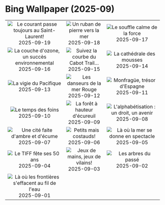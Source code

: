 # Bing Wallpaper (2025-09)

|  |  |  |
|:---:|:---:|:---:|
| ![](https://www.bing.com/th?id=OHR.ThousandIslands_FR-CA2696855753_400x240.jpg "Le courant passe toujours au Saint-Laurent!") 2025-09-19 | ![](https://www.bing.com/th?id=OHR.DunquinIreland_FR-CA7189832107_400x240.jpg "Un ruban de pierre vers la mer") 2025-09-18 | ![](https://www.bing.com/th?id=OHR.YoungMoose_FR-CA2358122126_400x240.jpg "Le souffle calme de la force") 2025-09-17 |
| ![](https://www.bing.com/th?id=OHR.OzoneEarth_FR-CA7415892367_400x240.jpg "La couche d'ozone, un succès environnemental") 2025-09-16 | ![](https://www.bing.com/th?id=OHR.BrentonHighlandsNP_FR-CA0634942410_400x240.jpg "Suivez la courbe du Cabot Trail…") 2025-09-15 | ![](https://www.bing.com/th?id=OHR.HohWaterfall_FR-CA7726567237_400x240.jpg "La cathédrale des mousses") 2025-09-14 |
| ![](https://www.bing.com/th?id=OHR.PointReyesSeashore_FR-CA7871532058_400x240.jpg "La vigie du Pacifique") 2025-09-13 | ![](https://www.bing.com/th?id=OHR.SpinnerDolphins_FR-CA8668368271_400x240.jpg "Les danseurs de la mer Rouge") 2025-09-12 | ![](https://www.bing.com/th?id=OHR.ExtremaduraJamon_FR-CA9072612158_400x240.jpg "Monfragüe, trésor d'Espagne") 2025-09-11 |
| ![](https://www.bing.com/th?id=OHR.YorkshireHay_FR-CA9200328346_400x240.jpg "Le temps des foins") 2025-09-10 | ![](https://www.bing.com/th?id=OHR.SwissSquirrel_FR-CA9311123273_400x240.jpg "La forêt à hauteur d'écureuil") 2025-09-09 | ![](https://www.bing.com/th?id=OHR.OrchardLibrary_FR-CA9778304920_400x240.jpg "L'alphabétisation : un droit, un avenir") 2025-09-08 |
| ![](https://www.bing.com/th?id=OHR.BlueGdansk_FR-CA9649436148_400x240.jpg "Une cité faite d'ambre et d'écume") 2025-09-07 | ![](https://www.bing.com/th?id=OHR.RufousHummer_FR-CA9514503167_400x240.jpg "Petits mais costauds!") 2025-09-06 | ![](https://www.bing.com/th?id=OHR.SunsetPier_FR-CA7066243474_400x240.jpg "Là où la mer se donne en spectacle") 2025-09-05 |
| ![](https://www.bing.com/th?id=OHR.TiFF25_FR-CA5296351553_400x240.jpg "Le TIFF fête ses 50 ans") 2025-09-04 | ![](https://www.bing.com/th?id=OHR.WrestlingBears_FR-CA4913260045_400x240.jpg "Jeux de mains, jeux de vilains!") 2025-09-03 | ![](https://www.bing.com/th?id=OHR.DeadvleiTrees_FR-CA3437510349_400x240.jpg "Les arbres du passé") 2025-09-02 |
| ![](https://www.bing.com/th?id=OHR.MinnesotaWaters_FR-CA2747659631_400x240.jpg "Là où les frontières s'effacent au fil de l'eau") 2025-09-01 |  |  |
